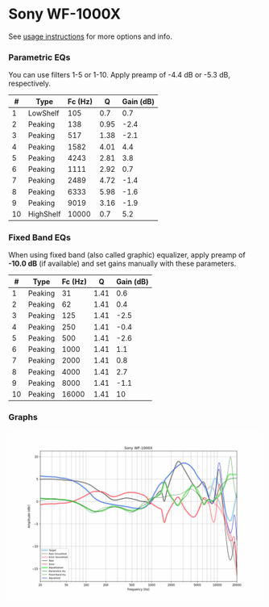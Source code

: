 # Sony WF-1000X
See [usage instructions](https://github.com/jaakkopasanen/AutoEq#usage) for more options and info.

### Parametric EQs
You can use filters 1-5 or 1-10. Apply preamp of -4.4 dB or -5.3 dB, respectively.

|   # | Type      |   Fc (Hz) |    Q |   Gain (dB) |
|-----|-----------|-----------|------|-------------|
|   1 | LowShelf  |       105 | 0.7  |         0.7 |
|   2 | Peaking   |       138 | 0.95 |        -2.4 |
|   3 | Peaking   |       517 | 1.38 |        -2.1 |
|   4 | Peaking   |      1582 | 4.01 |         4.4 |
|   5 | Peaking   |      4243 | 2.81 |         3.8 |
|   6 | Peaking   |      1111 | 2.92 |         0.7 |
|   7 | Peaking   |      2489 | 4.72 |        -1.4 |
|   8 | Peaking   |      6333 | 5.98 |        -1.6 |
|   9 | Peaking   |      9019 | 3.16 |        -1.9 |
|  10 | HighShelf |     10000 | 0.7  |         5.2 |

### Fixed Band EQs
When using fixed band (also called graphic) equalizer, apply preamp of **-10.0 dB** (if available) and set gains manually with these parameters.

|   # | Type    |   Fc (Hz) |    Q |   Gain (dB) |
|-----|---------|-----------|------|-------------|
|   1 | Peaking |        31 | 1.41 |         0.6 |
|   2 | Peaking |        62 | 1.41 |         0.4 |
|   3 | Peaking |       125 | 1.41 |        -2.5 |
|   4 | Peaking |       250 | 1.41 |        -0.4 |
|   5 | Peaking |       500 | 1.41 |        -2.6 |
|   6 | Peaking |      1000 | 1.41 |         1.1 |
|   7 | Peaking |      2000 | 1.41 |         0.8 |
|   8 | Peaking |      4000 | 1.41 |         2.7 |
|   9 | Peaking |      8000 | 1.41 |        -1.1 |
|  10 | Peaking |     16000 | 1.41 |        10   |

### Graphs
![](./Sony%20WF-1000X.png)

